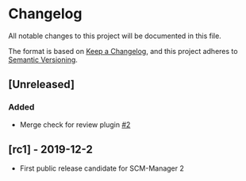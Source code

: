 # Changelog

All notable changes to this project will be documented in this file.

The format is based on [Keep a Changelog](https://keepachangelog.com/en/1.0.0/),
and this project adheres to [Semantic Versioning](https://semver.org/spec/v2.0.0.html).

## [Unreleased]

### Added

- Merge check for review plugin [#2](https://github.com/scm-manager/scm-branchwp-plugin/pull/2)

## [rc1] - 2019-12-2

- First public release candidate for SCM-Manager 2
